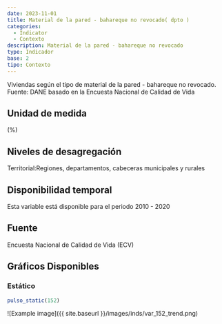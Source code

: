 ```yaml
---
date: 2023-11-01
title: Material de la pared - bahareque no revocado( dpto )
categories:
  - Indicator
  - Contexto
description: Material de la pared - bahareque no revocado
type: Indicador
base: 2
tipo: Contexto
--- 
```


Viviendas según el tipo de material de la pared - bahareque no revocado.
Fuente: DANE basado en la Encuesta Nacional de Calidad de Vida

## Unidad de medida
(%)

## Niveles de desagregación
Territorial:Regiones, departamentos, cabeceras municipales y rurales

## Disponibilidad temporal
Esta variable está disponible para el periodo 2010 - 2020

## Fuente
Encuesta Nacional de Calidad de Vida (ECV)

## Gráficos Disponibles

### Estático

``` R
pulso_static(152)
```

![Example image]({{ site.baseurl }}/images/inds/var_152_trend.png)